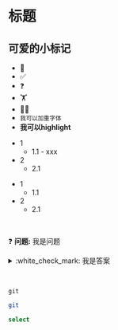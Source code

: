 # 标题
## 可爱的小标记
* :pushpin: 
* :white_check_mark: 
* :question:
* :weight_lifting: 
* :weight_lifting_woman: 
* `我可以加重字体`
* **我可以highlight**

- 1
  - 1.1 - xxx
- 2
  - 2.1

* 1
  * 1.1
* 2
  * 2.1

&nbsp; 
&nbsp; 

:question: **问题:** 我是问题  
<details>
  <summary>:white_check_mark: 我是答案</summary>
我是详细解答
</details>

&nbsp; 
&nbsp; 

```console
git 
```

```bash
git 
```

```sql
select
```